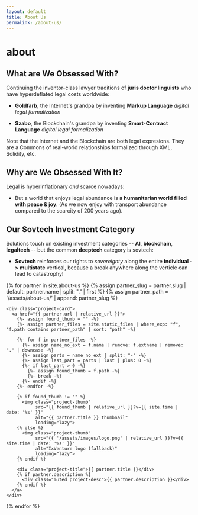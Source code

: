 ```yaml
---
layout: default
title: About Us
permalink: /about-us/
---
```


# about

## What are We Obsessed With?

Continuing the inventor-class lawyer traditions of **juris doctor linguists** who have hyperdeflated legal costs worldwide:

* **Goldfarb**, the Internet's grandpa by inventing **Markup Language** _digital legal formalization_
  
* **Szabo**, the Blockchain's grandpa by inventing **Smart-Contract Language** _digital legal formalization_

Note that the Internet and the Blockchain are both legal expresions. They are a Commons of real-world relationships formalized through XML, Solidity, etc.

## Why are We Obsessed With It? 

Legal is hyperinflationary _and_ scarce nowadays: 

* But a world that enjoys legal abundance is **a humanitarian world filled with peace & joy**. (As we now enjoy with transport abundance compared to the scarcity of 200 years ago).

## Our Sovtech Investment Category

Solutions touch on existing investment categories -- **AI**, **blockchain**, **legaltech** -- but the common **deeptech** category is sovtech: 

* **Sovtech** reinforces our rights to _sovereignty_ along the entire **individual -> multistate** vertical, because a break anywhere along the verticle can lead to catastrophy!

<div class="project-grid">
  {% for partner in site.about-us %}
    {% assign partner_slug = partner.slug | default: partner.name | split: "." | first %}
    {% assign partner_path = '/assets/about-us/' | append: partner_slug %}

    <div class="project-card">
      <a href="{{ partner.url | relative_url }}">
        {%- assign found_thumb = "" -%}
        {%- assign partner_files = site.static_files | where_exp: "f", "f.path contains partner_path" | sort: "path" -%}

        {%- for f in partner_files -%}
          {%- assign name_no_ext = f.name | remove: f.extname | remove: "." | downcase -%}
          {%- assign parts = name_no_ext | split: "-" -%}
          {%- assign last_part = parts | last | plus: 0 -%}
          {%- if last_part > 0 -%}
            {%- assign found_thumb = f.path -%}
            {%- break -%}
          {%- endif -%}
        {%- endfor -%}

        {% if found_thumb != "" %}
          <img class="project-thumb"
               src="{{ found_thumb | relative_url }}?v={{ site.time | date: '%s' }}"
               alt="{{ partner.title }} thumbnail"
               loading="lazy">
        {% else %}
          <img class="project-thumb"
               src="{{ '/assets/images/logo.png' | relative_url }}?v={{ site.time | date: '%s' }}"
               alt="IxVenture logo (fallback)"
               loading="lazy">
        {% endif %}

        <div class="project-title">{{ partner.title }}</div>
        {% if partner.description %}
          <div class="muted project-desc">{{ partner.description }}</div>
        {% endif %}
      </a>
    </div>
  {% endfor %}
</div>
